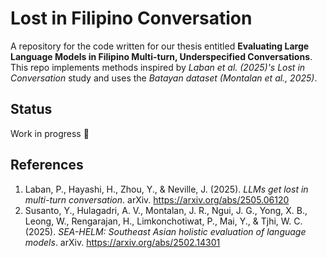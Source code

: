 # Lost in Filipino Conversation

A repository for the code written for our thesis entitled **Evaluating Large Language Models in Filipino Multi-turn, Underspecified Conversations**. 
This repo implements methods inspired by *Laban et al. (2025)'s Lost in Conversation* study and uses the *Batayan dataset (Montalan et al., 2025)*.

## Status
Work in progress 🚧

## References
1. Laban, P., Hayashi, H., Zhou, Y., & Neville, J. (2025). *LLMs get lost in multi-turn conversation*. arXiv. https://arxiv.org/abs/2505.06120  
2. Susanto, Y., Hulagadri, A. V., Montalan, J. R., Ngui, J. G., Yong, X. B., Leong, W., Rengarajan, H., Limkonchotiwat, P., Mai, Y., & Tjhi, W. C. (2025). *SEA-HELM: Southeast Asian holistic evaluation of language models*. arXiv. https://arxiv.org/abs/2502.14301 


